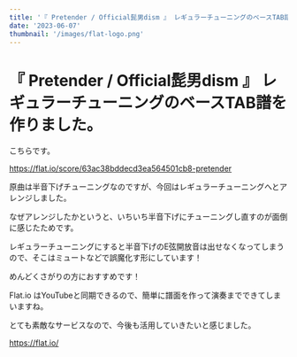 ```yaml
---
title: '『 Pretender / Official髭男dism 』 レギュラーチューニングのベースTAB譜を作りました。'
date: '2023-06-07'
thumbnail: '/images/flat-logo.png'
---
```


# 『 Pretender / Official髭男dism 』 レギュラーチューニングのベースTAB譜を作りました。

こちらです。

https://flat.io/score/63ac38bddecd3ea564501cb8-pretender

原曲は半音下げチューニングなのですが、今回はレギュラーチューニングへとアレンジしました。

なぜアレンジしたかというと、いちいち半音下げにチューニングし直すのが面倒に感じたためです。

レギュラーチューニングにすると半音下げのE弦開放音は出せなくなってしまうので、そこはミュートなどで誤魔化す形にしています！

めんどくさがりの方におすすめです！

Flat.io はYouTubeと同期できるので、簡単に譜面を作って演奏までできてしまいますね。

とても素敵なサービスなので、今後も活用していきたいと感じました。

https://flat.io/
